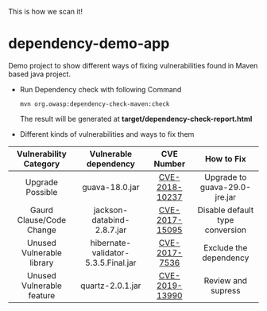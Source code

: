 This is how we scan it! 

# dependency-demo-app
Demo project to show different ways of fixing vulnerabilities found in Maven based java project.


- Run Dependency check with following Command

    ```mvn org.owasp:dependency-check-maven:check```

    The result will be generated at **target/dependency-check-report.html**

- Different kinds of vulnerabilities and ways to fix them


| Vulnerability Category | Vulnerable dependency | CVE Number| How to Fix  |
| :-------------: |:-------------:| :-----:| :-----:|
|Upgrade Possible | guava-18.0.jar| [CVE-2018-10237](https://nvd.nist.gov/vuln/detail/CVE-2018-10237)|Upgrade to guava-29.0-jre.jar |
|Gaurd Clause/Code Change | jackson-databind-2.8.7.jar| [CVE-2017-15095](https://nvd.nist.gov/vuln/detail/CVE-2017-15095)  | Disable default type conversion|
|Unused Vulnerable library  | hibernate-validator-5.3.5.Final.jar | [CVE-2017-7536](https://nvd.nist.gov/vuln/detail/CVE-2017-7536)  | Exclude the dependency |
|Unused Vulnerable feature | quartz-2.0.1.jar | [CVE-2019-13990](https://nvd.nist.gov/vuln/detail/CVE-2019-13990) | Review and supress |









